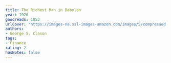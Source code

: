 ```yaml
---
title: The Richest Man in Babylon
year: 1926
goodreads: 1052
urlCover: "https://images-na.ssl-images-amazon.com/images/S/compressed.photo.goodreads.com/books/1348336780i/1052.jpg"
authors:
- George S. Clason
tags:
- Finance
rating: 2
hasNotes: false
---
```

